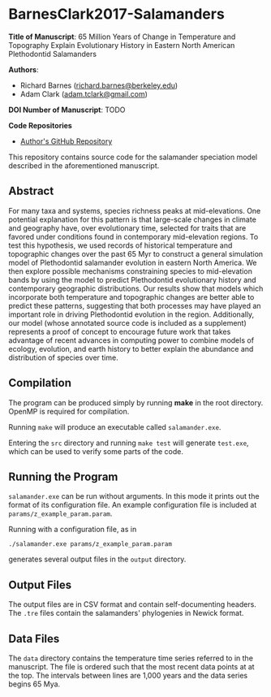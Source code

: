 BarnesClark2017-Salamanders
===========

**Title of Manuscript**:
65 Million Years of Change in Temperature and Topography Explain Evolutionary
History in Eastern North American Plethodontid Salamanders

**Authors**:
 * Richard Barnes (richard.barnes@berkeley.edu)
 * Adam Clark (adam.tclark@gmail.com)

**DOI Number of Manuscript**: TODO

**Code Repositories**
 * [Author's GitHub Repository](https://github.com/r-barnes/BarnesClark2017-Salamanders)



This repository contains source code for the salamander speciation model
described in the aforementioned manuscript.



Abstract
--------
For many taxa and systems, species richness peaks at mid-elevations. One
potential explanation for this pattern is that large-scale changes in climate
and geography have, over evolutionary time, selected for traits that are favored
under conditions found in contemporary mid-elevation regions. To test this
hypothesis, we used records of historical temperature and topographic changes
over the past 65 Myr to construct a general simulation model of Plethodontid
salamander evolution in eastern North America. We then explore possible
mechanisms constraining species to mid-elevation bands by using the model to
predict Plethodontid evolutionary history and contemporary geographic
distributions. Our results show that models which incorporate both temperature
and topographic changes are better able to predict these patterns, suggesting
that both processes may have played an important role in driving Plethodontid
evolution in the region. Additionally, our model (whose annotated source code is
included as a supplement) represents a proof of concept to encourage future work
that takes advantage of recent advances in computing power to combine models of
ecology, evolution, and earth history to better explain the abundance and
distribution of species over time.



Compilation
-----------

The program can be produced simply by running **make** in the root directory.
OpenMP is required for compilation.

Running `make` will produce an executable called `salamander.exe`.

Entering the `src` directory and running `make test` will generate `test.exe`,
which can be used to verify some parts of the code.



Running the Program
-------------------

`salamander.exe` can be run without arguments. In this mode it prints out the
format of its configuration file. An example configuration file is included at
`params/z_example_param.param`.

Running with a configuration file, as in

    ./salamander.exe params/z_example_param.param

generates several output files in the `output` directory.



Output Files
------------

The output files are in CSV format and contain self-documenting headers.
The `.tre` files contain the salamanders' phylogenies in Newick format.



Data Files
----------

The `data` directory contains the temperature time series referred to in the
manuscript. The file is ordered such that the most recent data points at at the
top. The intervals between lines are 1,000 years and the data series begins 65
Mya.
